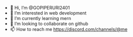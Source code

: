 - 👋 Hi, I’m @GOPIPERURI2401
- 👀 I’m interested in web development
- 🌱 I’m currently learning mern
- 💞️ I’m looking to collaborate on  github
- 📫 How to reach me https://discord.com/channels/@me


<!---
GOPIPERURI2401/GOPIPERURI2401 is a ✨ special ✨ repository because its `README.md` (this file) appears on your GitHub profile.
You can click the Preview link to take a look at your changes.
--->
